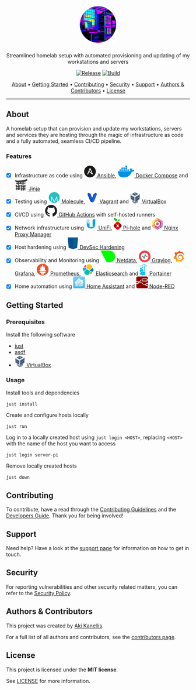 <!-- markdownlint-disable MD041 -->

<div align="center">

[//]: # (TODO update logo)
<h1>
    <img src="docs/images/logo.png" alt="Logo" height="100">
</h1>

Streamlined homelab setup with automated provisioning and updating of my
workstations and servers

[![Release](https://img.shields.io/github/v/release/akikanellis/homelab?style=flat-square)](https://github.com/akikanellis/homelab/releases)
[![Build](https://img.shields.io/github/actions/workflow/status/akikanellis/homelab/build-main.yml?style=flat-square)](https://github.com/akikanellis/homelab/actions/workflows/build-main.yml)

[About](#about)
•
[Getting Started](#getting-started)
•
[Contributing](#contributing)
•
[Security](#security)
•
[Support](#support)
•
[Authors & Contributors](#authors--contributors)
•
[License](#license)

</div>

[//]: # (TODO Add demo)

---

## About

A homelab setup that can provision and update my workstations, servers and
services they are hosting through the magic of infrastructure as code and a
fully automated, seamless CI/CD pipeline.

### Features

- [x] Infrastructure as code using [![Ansible](docs/images/ansible.svg) Ansible](https://www.ansible.com), [![Docker Compose](docs/images/docker.svg) Docker Compose](https://docs.docker.com/compose) and [![Jinja](docs/images/jinja.svg) Jinja](https://palletsprojects.com/p/jinja/)
- [x] Testing using [![Molecule](docs/images/molecule.svg) Molecule](https://molecule.readthedocs.io), [![Vagrant](docs/images/vagrant.svg) Vagrant](https://www.vagrantup.com) and [![VirtualBox](docs/images/virtualbox.svg) VirtualBox](https://www.virtualbox.org)
- [x] CI/CD using [![GitHub Actions](docs/images/github.svg) GitHub Actions](https://github.com/features/actions) with self-hosted runners
- [x] Network infrastructure using [![UniFi](docs/images/unifi.svg) UniFi](https://ui.com), [![Pi-hole](docs/images/pihole.svg) Pi-hole](https://pi-hole.net) and [![Nginx Proxy Manager](docs/images/nginx_proxy_manager.svg) Nginx Proxy Manager](https://nginxproxymanager.com)
- [x] Host hardening using [![DevSec Hardening](docs/images/devsec.svg) DevSec Hardening](https://dev-sec.io)
- [x] Observability and Monitoring using [![Netdata](docs/images/netdata.svg) Netdata](https://www.netdata.cloud), [![Graylog](docs/images/graylog.svg) Graylog](https://www.graylog.org), [![Grafana](docs/images/grafana.svg) Grafana](https://grafana.com), [![Prometheus](docs/images/prometheus.svg) Prometheus](https://prometheus.io), [![Elasticsearch](docs/images/elasticsearch.svg) Elasticsearch](https://www.elastic.co) and [![Portainer](docs/images/portainer.svg) Portainer](https://www.portainer.io)
- [x] Home automation using [![Home Assistant](docs/images/home_assistant.svg) Home Assistant](https://www.home-assistant.io) and [![Node-RED](docs/images/node_red.svg) Node-RED](https://nodered.org)

## Getting Started

### Prerequisites

Install the following software

- [just](https://github.com/casey/just)
- [asdf](https://github.com/asdf-vm/asdf)
- [![VirtualBox](docs/images/virtualbox.svg) VirtualBox](https://www.virtualbox.org)

### Usage

Install tools and dependencies

```shell
just install
```

Create and configure hosts locally

```shell
just run
```

Log in to a locally created host using `just login <HOST>`, replacing `<HOST>`
with the name of the host you want to access

```shell
just login server-pi
```

Remove locally created hosts

```shell
just down
```

## Contributing

To contribute, have a read through the
[Contributing Guidelines](docs/CONTRIBUTING.md) and the
[Developers Guide](docs/DEVELOPERS_GUIDE.md). Thank you for being involved!

## Support

Need help? Have a look at the [support page](docs/SUPPORT.md) for information on
how to get in touch.

## Security

For reporting vulnerabilities and other security related matters, you can refer
to the [Security Policy](docs/SECURITY.md).

## Authors & Contributors

This project was created by [Aki Kanellis](https://github.com/akikanellis).

For a full list of all authors and contributors, see the
[contributors page](https://github.com/akikanellis/homelab/contributors).

## License

This project is licensed under the **MIT license**.

See [LICENSE](LICENSE.txt) for more information.
